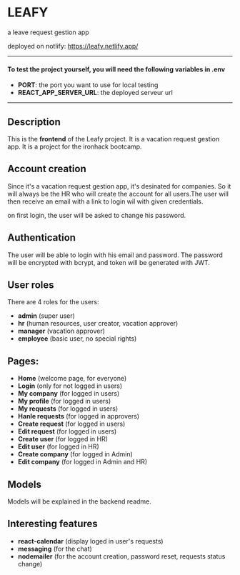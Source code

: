 <!-- create readme based on the project -->

# LEAFY 
a leave request gestion app 

deployed on notlify: https://leafy.netlify.app/

---

#### To test the project yourself, you will need the following variables in .env

- **PORT**: the port you want to use for local testing
- **REACT_APP_SERVER_URL**: the deployed serveur url

---


## Description

This is the **frontend** of the Leafy project. It is a vacation request gestion app. It is a project for the ironhack bootcamp.

## Account creation

Since it's a vacation request gestion app, it's desinated for companies. So it will always be the HR who will create the account for all users.The user will then receive an email with a link to login wil with given credentials.

on first login, the user will be asked to change his password.

## Authentication

The user will be able to login with his email and password. The password will be encrypted with bcrypt, and token will be generated with JWT.


## User roles

There are 4 roles for the users:
- **admin** (super user)
- **hr** (human resources, user creator, vacation approver)
- **manager** (vacation approver)
- **employee** (basic user, no special rights)

## Pages: 

- **Home** (welcome page, for everyone)
- **Login** (only for not logged in users)
- **My company** (for logged in users)
- **My profile** (for logged in users)
- **My requests** (for logged in users)
- **Hanle requests** (for logged in approvers)
- **Create request** (for logged in users)
- **Edit request** (for logged in users)
- **Create user** (for logged in HR)
- **Edit user** (for logged in HR)
- **Create company** (for logged in Admin)
- **Edit company** (for logged in Admin and HR)

## Models
Models will be explained in the backend readme.

## Interesting features

- **react-calendar** (display loged in user's requests)
- **messaging** (for the chat)
- **nodemailer** (for the account creation, password reset, requests status change)

